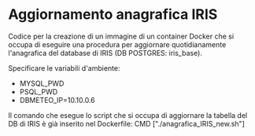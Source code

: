 # Aggiornamento anagrafica IRIS
Codice per la creazione di un immagine di un container Docker che si occupa di eseguire una procedura per aggiornare quotidianamente l'anagrafica del database di IRIS (DB POSTGRES: iris_base).

Specificare le variabili d'ambiente:
- MYSQL_PWD
- PSQL_PWD
- DBMETEO_IP=10.10.0.6

Il comando che esegue lo script che si occupa di aggiornare la tabella del DB di IRIS è già inserito nel Dockerfile:
CMD ["./anagrafica_IRIS_new.sh"]
